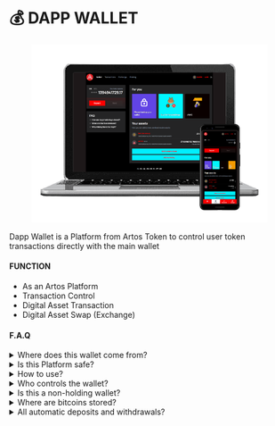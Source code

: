 # 💰 DAPP WALLET

<figure><img src="../.gitbook/assets/bgg3.png" alt=""><figcaption></figcaption></figure>

Dapp Wallet is a Platform from Artos Token to control user token transactions directly with the main wallet

#### FUNCTION

* As an Artos Platform&#x20;
* Transaction Control&#x20;
* Digital Asset Transaction&#x20;
* Digital Asset Swap (Exchange)

#### F.A.Q

<details>

<summary>Where does this wallet come from?</summary>

You can see it on [https://github.com/swaponline/MultiCurrencyWallet](https://github.com/swaponline/MultiCurrencyWallet)

</details>

<details>

<summary>Is this Platform safe?</summary>

Yes, because your tokens are stored either in the main wallet such as Trust Wallet, Metamask or Safepal

</details>

<details>

<summary>How to use? </summary>

You just need to open the dapp wallet address and connect it to the Main Wallet

</details>

<details>

<summary>Who controls the wallet? </summary>

The user, the private key is stored in his browser's local storage, the user must save the key

</details>

<details>

<summary>Is this a non-holding wallet? </summary>

Yes

</details>

<details>

<summary>Where are bitcoins stored? </summary>

Our wallet is a non-custodial wallet. How it works [https://www.blockchain.com/learning-portal/how-it-works](https://www.blockchain.com/learning-portal/how-it-works)

</details>

<details>

<summary>All automatic deposits and withdrawals? </summary>

yes, transactions are sent directly to the network

</details>
